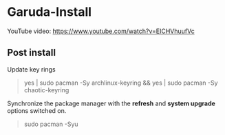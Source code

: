 # Garuda-Install

YouTube video: https://www.youtube.com/watch?v=EICHVhuufVc

## Post install

Update key rings

> yes | sudo pacman -Sy archlinux-keyring && yes | sudo pacman -Sy chaotic-keyring

Synchronize the package manager with the **refresh** and **system upgrade** options switched on.

> sudo pacman -Syu

